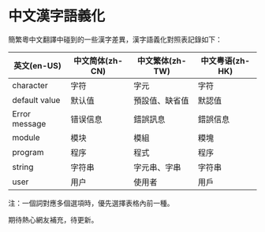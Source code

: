 # 中文漢字語義化
簡繁粵中文翻譯中碰到的一些漢字差異，漢字語義化對照表記錄如下：

| 英文(en-US) | 中文简体(zh-CN) | 中文繁体(zh-TW) | 中文粤语(zh-HK) |
| -----	 | ------- | -----| -----| 
| character | 字符 | 字元 | 字符 |
| default value | 默认值 | 預設值、缺省值 | 默認值 |
| Error message | 错误信息 | 錯誤訊息 | 錯誤信息 |
| module | 模块 | 模組 | 糢塊 |
| program | 程序 | 程式 | 程序 |
| string | 字符串 | 字元串、字串 | 字符串 |
| user | 用户 | 使用者 | 用戶 |

注：一個詞對應多個選項時，優先選擇表格內前一種。

期待熱心網友補充，待更新。
